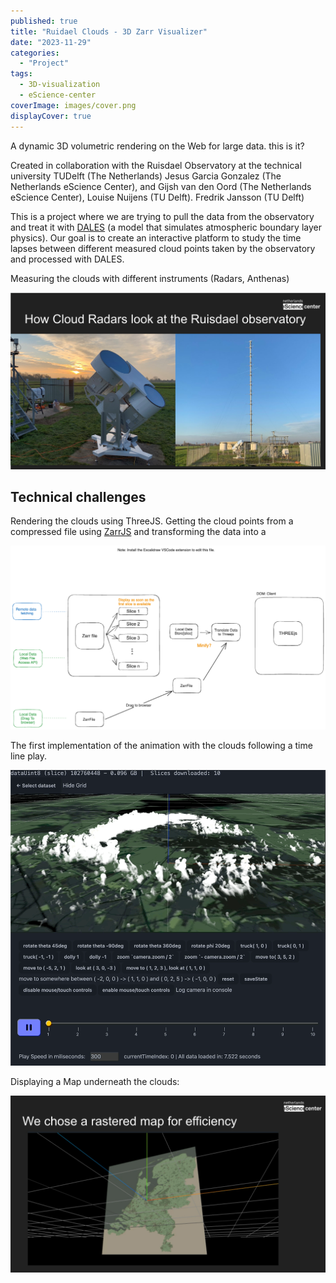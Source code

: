 ```yaml
---
published: true
title: "Ruidael Clouds - 3D Zarr Visualizer"
date: "2023-11-29"
categories:
  - "Project"
tags:
  - 3D-visualization
  - eScience-center
coverImage: images/cover.png
displayCover: true
---
```

A dynamic 3D volumetric rendering on the Web for large data.
this is it?

Created in collaboration with the Ruisdael Observatory at the technical university TUDelft (The Netherlands) Jesus Garcia Gonzalez (The Netherlands eScience Center), and Gijsh van den Oord (The Netherlands eScience Center), Louise Nuijens (TU Delft). Fredrik Jansson (TU Delft)

This is a project where we are trying to pull the data from the observatory and treat it with [DALES](https://research-software-directory.org/software/dales) (a model that simulates atmospheric boundary layer physics). Our goal is to create an interactive platform to study the time lapses between different measured cloud points taken by the observatory and processed with DALES.

Measuring the clouds with different instruments (Radars, Anthenas)

![](./images/image-7.png)

## Technical challenges

Rendering the clouds using ThreeJS. Getting the cloud points from a compressed file using [ZarrJS](https://github.com/gzuidhof/zarr.js/) and transforming the data into a

![](./images/image-1024x597.png)

The first implementation of the animation with the clouds following a time line play.

![](./images/clouds-scaled-1.gif)

Displaying a Map underneath the clouds:

![](./images/image-6.png)
